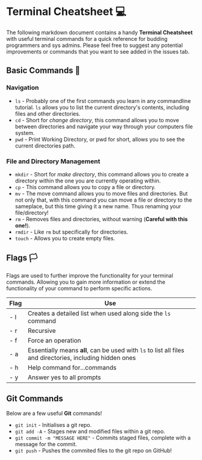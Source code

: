 # Terminal Cheatsheet 💻

The following markdown document contains a handy **Terminal Cheatsheet** with useful terminal commands for a quick reference for budding programmers and sys admins. Please feel free to suggest any potential improvements or commands that you want to see added in the issues tab.

## Basic Commands 👾

### Navigation

* `ls` - Probably one of the first commands you learn in any commandline tutorial. `ls` allows you to list the current directory's contents, including files and other directories.
* `cd` - Short for _change directory_, this command allows you to move between directories and navigate your way through your computers file system.
* `pwd` - Print Working Directory, or pwd for short, allows you to see the current directories path.

### File and Directory Management

* `mkdir` - Short for _make directory_, this command allows you to create a directory within the one you are currently operating within.
* `cp` - This command allows you to copy a file or directory.
* `mv` - The move command allows you to move files and directories. But not only that, with this command you can move a file or directory to the sameplace, but this time giving it a new name. Thus renaming your file/directory!
* `rm` - Removes files and directories, without warning (**Careful with this one!**).
* `rmdir` - Like `rm` but specifically for directories.
* `touch` - Allows you to create empty files.

## Flags 🏳️

Flags are used to further improve the functionality for your terminal commands. Allowing you to gain more information or extend the functionality of your command to perform specific actions.

| Flag | Use |
|------|------|
| - l  | Creates a detailed list when used along side the `ls` command |
| - r  | Recursive |
| - f  | Force an operation |
| - a  | Essentially means **all**, can be used with `ls` to list all files and directories, including hidden ones |
| - h  | Help command for...commands |
| - y  | Answer yes to all prompts |

## Git Commands 

Below are a few useful **Git** commands!

* `git init` - Initialises a git repo.
* `git add -A` - Stages new and modified files within a git repo.
* `git commit -m "MESSAGE HERE"` - Commits staged files, complete with a message for the commit.
* `git push` - Pushes the commited files to the git repo on GitHub!